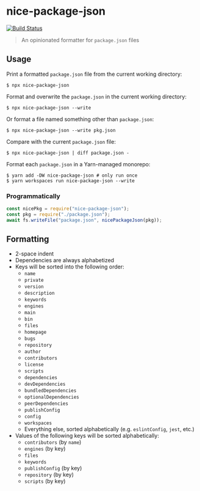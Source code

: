 # nice-package-json

[![Build Status](https://travis-ci.org/bentruyman/nice-package-json.svg?branch=develop)](https://travis-ci.org/bentruyman/nice-package-json)

> An opinionated formatter for `package.json` files

## Usage

Print a formatted `package.json` file from the current working directory:

```console
$ npx nice-package-json
```

Format and overwrite the `package.json` in the current working directory:

```console
$ npx nice-package-json --write
```

Or format a file named something other than `package.json`:

```console
$ npx nice-package-json --write pkg.json
```

Compare with the current `package.json` file:

```console
$ npx nice-package-json | diff package.json -
```

Format each `package.json` in a Yarn-managed monorepo:

```console
$ yarn add -DW nice-package-json # only run once
$ yarn workspaces run nice-package-json --write
```

### Programmatically

```javascript
const nicePkg = require("nice-package-json");
const pkg = require("./package.json");
await fs.writeFile("package.json", nicePackageJson(pkg));
```

## Formatting

- 2-space indent
- Dependencies are always alphabetized
- Keys will be sorted into the following order:
  - `name`
  - `private`
  - `version`
  - `description`
  - `keywords`
  - `engines`
  - `main`
  - `bin`
  - `files`
  - `homepage`
  - `bugs`
  - `repository`
  - `author`
  - `contributors`
  - `license`
  - `scripts`
  - `dependencies`
  - `devDependencies`
  - `bundledDependencies`
  - `optionalDependencies`
  - `peerDependencies`
  - `publishConfig`
  - `config`
  - `workspaces`
  - Everything else, sorted alphabetically (e.g. `eslintConfig`, `jest`, etc.)
- Values of the following keys will be sorted alphabetically:
  - `contributors` (by `name`)
  - `engines` (by key)
  - `files`
  - `keywords`
  - `publishConfig` (by key)
  - `repository` (by key)
  - `scripts` (by key)
